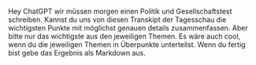 Hey ChatGPT wir müssen morgen einen Politik und Gesellschaftstest schreiben. Kannst du uns von diesen Transkipt der Tagesschau die wichtigsten Punkte mit möglichst genauen details zusammenfassen. Aber bitte nur das wichtigste aus den jeweiligen Themen. Es wäre auch cool, wenn du die jeweiligen Themen in Überpunkte unterteilst. Wenn du fertig bist gebe das Ergebnis als Markdown aus.
